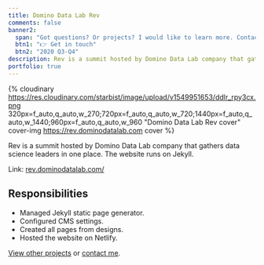 ```yaml
---
title: Domino Data Lab Rev
comments: false
banner2:
  span: "Got questions? Or projects? I would like to learn more. Contact me today!"
  btn1: "👉 Get in touch"
  btn2: "2020 Q3-Q4"
description: Rev is a summit hosted by Domino Data Lab company that gathers data science leaders in one place.
portfolio: true
---
```


{% cloudinary https://res.cloudinary.com/starbist/image/upload/v1549951653/ddlr_rpy3cx.png 320px=f_auto,q_auto,w_270;720px=f_auto,q_auto,w_720;1440px=f_auto,q_auto,w_1440;960px=f_auto,q_auto,w_960 "Domino Data Lab Rev cover" cover-img https://rev.dominodatalab.com cover %}

Rev is a summit hosted by Domino Data Lab company that gathers data science leaders in one place. The website runs on Jekyll.

Link: [rev.dominodatalab.com/](//rev.dominodatalab.com/)

## Responsibilities

- Managed Jekyll static page generator.
- Configured CMS settings.
- Created all pages from designs.
- Hosted the website on Netlify.

[View other projects](/portfolio/) or [contact me](/contact/).
